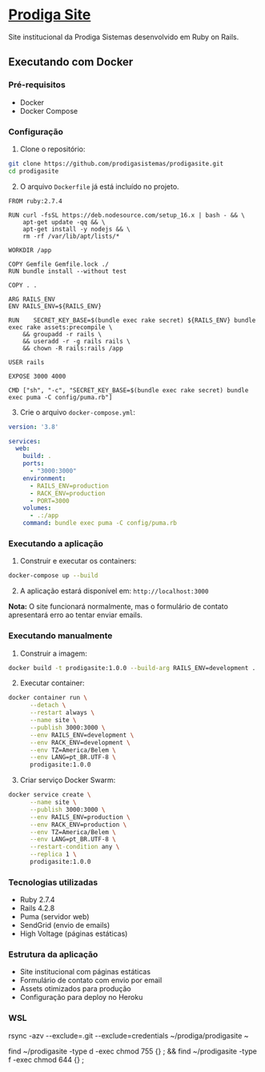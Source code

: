 # [Prodiga Site](https://github.com/prodigasistemas/prodigasite)

Site institucional da Prodiga Sistemas desenvolvido em Ruby on Rails.

## Executando com Docker

### Pré-requisitos

- Docker
- Docker Compose

### Configuração

1. Clone o repositório:
```bash
git clone https://github.com/prodigasistemas/prodigasite.git
cd prodigasite
```

2. O arquivo `Dockerfile` já está incluído no projeto.

```
FROM ruby:2.7.4

RUN curl -fsSL https://deb.nodesource.com/setup_16.x | bash - && \
    apt-get update -qq && \
    apt-get install -y nodejs && \
    rm -rf /var/lib/apt/lists/*

WORKDIR /app

COPY Gemfile Gemfile.lock ./
RUN bundle install --without test

COPY . .

ARG RAILS_ENV
ENV RAILS_ENV=${RAILS_ENV}

RUN    SECRET_KEY_BASE=$(bundle exec rake secret) ${RAILS_ENV} bundle exec rake assets:precompile \
    && groupadd -r rails \
    && useradd -r -g rails rails \
    && chown -R rails:rails /app

USER rails

EXPOSE 3000 4000

CMD ["sh", "-c", "SECRET_KEY_BASE=$(bundle exec rake secret) bundle exec puma -C config/puma.rb"]

```


3. Crie o arquivo `docker-compose.yml`:
```yaml
version: '3.8'

services:
  web:
    build: .
    ports:
      - "3000:3000"
    environment:
      - RAILS_ENV=production
      - RACK_ENV=production
      - PORT=3000
    volumes:
      - .:/app
    command: bundle exec puma -C config/puma.rb
```

### Executando a aplicação

1. Construir e executar os containers:
```bash
docker-compose up --build
```

2. A aplicação estará disponível em: `http://localhost:3000`


**Nota:** O site funcionará normalmente, mas o formulário de contato apresentará erro ao tentar enviar emails.

### Executando manualmente

1. Construir a imagem:
```bash
docker build -t prodigasite:1.0.0 --build-arg RAILS_ENV=development .
```

2. Executar container:
```bash
docker container run \
      --detach \
      --restart always \
      --name site \
      --publish 3000:3000 \
      --env RAILS_ENV=development \
      --env RACK_ENV=development \
      --env TZ=America/Belem \
      --env LANG=pt_BR.UTF-8 \
      prodigasite:1.0.0
```

3. Criar serviço Docker Swarm:
```bash
docker service create \
      --name site \
      --publish 3000:3000 \
      --env RAILS_ENV=production \
      --env RACK_ENV=production \
      --env TZ=America/Belem \
      --env LANG=pt_BR.UTF-8 \
      --restart-condition any \
      --replica 1 \
      prodigasite:1.0.0
```

### Tecnologias utilizadas

- Ruby 2.7.4
- Rails 4.2.8
- Puma (servidor web)
- SendGrid (envio de emails)
- High Voltage (páginas estáticas)

### Estrutura da aplicação

- Site institucional com páginas estáticas
- Formulário de contato com envio por email
- Assets otimizados para produção
- Configuração para deploy no Heroku


### WSL

  rsync -azv --exclude=.git --exclude=credentials ~/prodiga/prodigasite ~

  find ~/prodigasite -type d -exec chmod 755 {} \; && find ~/prodigasite -type f -exec chmod 644 {} \;
